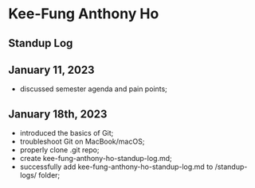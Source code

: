 # Kee-Fung Anthony Ho

## Standup Log

## January 11, 2023

- discussed semester agenda and pain points;

## January 18th, 2023

- introduced the basics of Git;
- troubleshoot Git on MacBook/macOS;
- properly clone .git repo;
- create kee-fung-anthony-ho-standup-log.md;
- successfully add kee-fung-anthony-ho-standup-log.md to /standup-logs/ folder;
